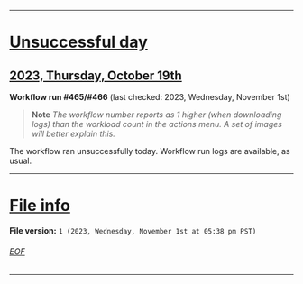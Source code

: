 
***

# [Unsuccessful day](#Unsuccessful-day)

## [2023, Thursday, October 19th](#2023-Thursday-October-19th)

**Workflow run #465/#466** (last checked: 2023, Wednesday, November 1st)

> **Note** _The workflow number reports as 1 higher (when downloading logs) than the workload count in the actions menu. A set of images will better explain this._

The workflow ran unsuccessfully today. Workflow run logs are available, as usual.

***

# [File info](#File-info)

**File version:** `1 (2023, Wednesday, November 1st at 05:38 pm PST)`

###### [EOF](#EOF)

***
